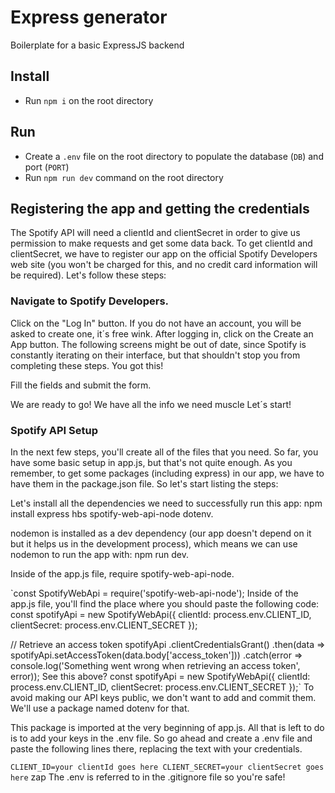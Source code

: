 # Express generator

Boilerplate for a basic ExpressJS backend

## Install

- Run `npm i` on the root directory

## Run

- Create a `.env` file on the root directory to populate the database (`DB`) and port (`PORT`)
- Run `npm run dev` command on the root directory

## Registering the app and getting the credentials
The Spotify API will need a clientId and clientSecret in order to give us permission to make requests and get some data back. To get clientId and clientSecret, we have to register our app on the official Spotify Developers web site (you won't be charged for this, and no credit card information will be required). Let's follow these steps:

### Navigate to Spotify Developers.
Click on the "Log In" button. If you do not have an account, you will be asked to create one, it´s free wink.
After logging in, click on the Create an App button.
The following screens might be out of date, since Spotify is constantly iterating on their interface, but that shouldn't stop you from completing these steps. You got this!

Fill the fields and submit the form.


We are ready to go! We have all the info we need muscle Let´s start!


### Spotify API Setup
In the next few steps, you'll create all of the files that you need. So far, you have some basic setup in app.js, but that's not quite enough. As you remember, to get some packages (including express) in our app, we have to have them in the package.json file. So let's start listing the steps:

Let's install all the dependencies we need to successfully run this app: npm install express hbs spotify-web-api-node dotenv.

nodemon is installed as a dev dependency (our app doesn't depend on it but it helps us in the development process), which means we can use nodemon to run the app with: npm run dev.

Inside of the app.js file, require spotify-web-api-node.

`const SpotifyWebApi = require('spotify-web-api-node');
Inside of the app.js file, you'll find the place where you should paste the following code:
const spotifyApi = new SpotifyWebApi({
  clientId: process.env.CLIENT_ID,
  clientSecret: process.env.CLIENT_SECRET
});

// Retrieve an access token
spotifyApi
  .clientCredentialsGrant()
  .then(data => spotifyApi.setAccessToken(data.body['access_token']))
  .catch(error => console.log('Something went wrong when retrieving an access token', error));
See this above?
const spotifyApi = new SpotifyWebApi({
  clientId: process.env.CLIENT_ID,
  clientSecret: process.env.CLIENT_SECRET
});`
To avoid making our API keys public, we don't want to add and commit them. We'll use a package named dotenv for that.

This package is imported at the very beginning of app.js. All that is left to do is to add your keys in the .env file. So go ahead and create a .env file and paste the following lines there, replacing the text with your credentials.

`CLIENT_ID=your clientId goes here
CLIENT_SECRET=your clientSecret goes here`
zap The .env is referred to in the .gitignore file so you're safe!


